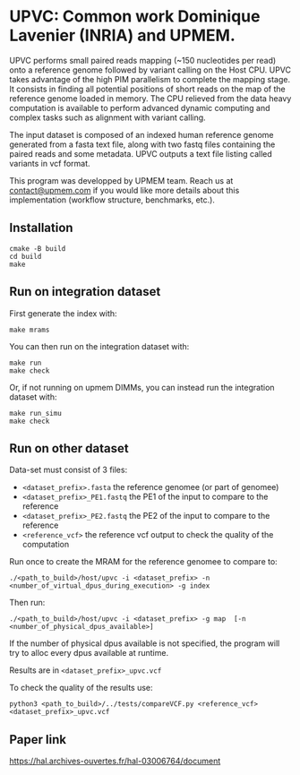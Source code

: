UPVC: Common work Dominique Lavenier (INRIA) and UPMEM.
=======================================================

UPVC performs small paired reads mapping (~150 nucleotides per read) onto a reference genome followed by variant calling on the Host CPU.
UPVC takes advantage of the high PIM parallelism to complete the mapping stage. It consists in finding all potential positions of short reads on the map of the reference genome loaded in memory. The CPU relieved from the data heavy computation is available to perform advanced dynamic computing and complex tasks such as alignment with variant calling. 

The input dataset is composed of an indexed human reference genome generated from a fasta text file, along with two fastq files containing the paired reads and some metadata. UPVC outputs a text file listing called variants in vcf format.

This program was developped by UPMEM team. Reach us at contact@upmem.com if you would like more details about this implementation (workflow structure, benchmarks, etc.).

Installation
------------

```
cmake -B build
cd build
make
```

Run on integration dataset
--------------------------

First generate the index with:

```
make mrams
```

You can then run on the integration dataset with:

```
make run
make check
```

Or, if not running on upmem DIMMs, you can instead run the integration dataset with:

```
make run_simu
make check
```

Run on other dataset
--------------------

Data-set must consist of 3 files:
  - ``<dataset_prefix>.fasta`` the reference genomee (or part of genomee)
  - ``<dataset_prefix>_PE1.fastq`` the PE1 of the input to compare to the reference
  - ``<dataset_prefix>_PE2.fastq`` the PE2 of the input to compare to the reference
  - ``<reference_vcf>`` the reference vcf output to check the quality of the computation

Run once to create the MRAM for the reference genomee to compare to:

```
./<path_to_build>/host/upvc -i <dataset_prefix> -n <number_of_virtual_dpus_during_execution> -g index
```

Then run:

```
./<path_to_build>/host/upvc -i <dataset_prefix> -g map  [-n <number_of_physical_dpus_available>]
```

If the number of physical dpus available is not specified, the program will try to alloc every dpus available at runtime.

Results are in ``<dataset_prefix>_upvc.vcf``

To check the quality of the results use:

```
python3 <path_to_build>/../tests/compareVCF.py <reference_vcf> <dataset_prefix>_upvc.vcf
```

Paper link
----------

https://hal.archives-ouvertes.fr/hal-03006764/document
